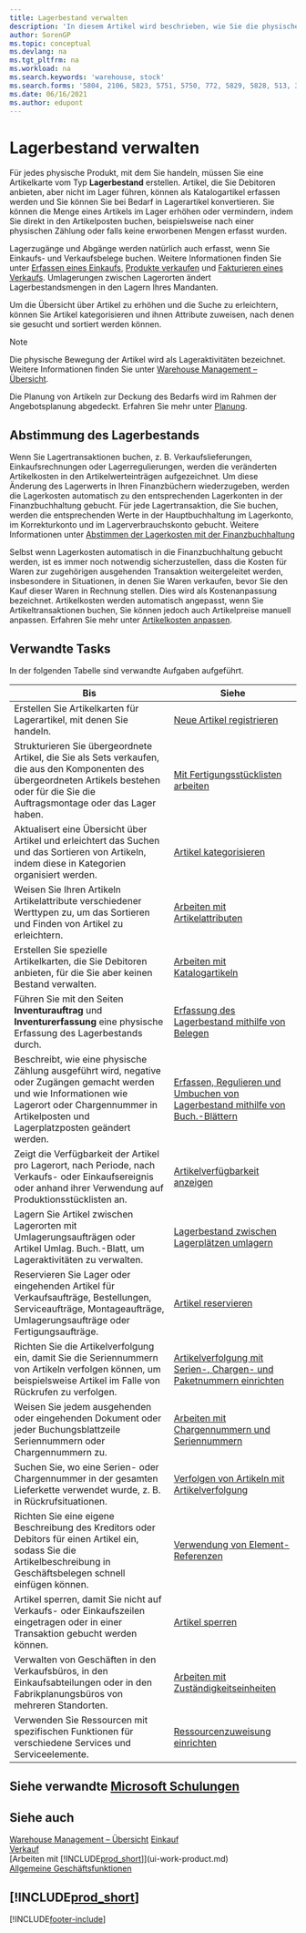 ```yaml
---
title: Lagerbestand verwalten
description: 'In diesem Artikel wird beschrieben, wie Sie die physischen Produkte, die Sie in Zahlung nehmen, verwalten, indem Sie eine Karte für Lagerartikel erstellen.'
author: SorenGP
ms.topic: conceptual
ms.devlang: na
ms.tgt_pltfrm: na
ms.workload: na
ms.search.keywords: 'warehouse, stock'
ms.search.forms: '5804, 2106, 5823, 5751, 5750, 772, 5829, 5828, 513, 304, 40, 38, 167, 117, 5827, 9223, 158, 354, 9152, 286, 5754, 5402, 209, 297, 298, 99000782'
ms.date: 06/16/2021
ms.author: edupont
---
```


# <a name="manage-inventory" />Lagerbestand verwalten

Für jedes physische Produkt, mit dem Sie handeln, müssen Sie eine Artikelkarte vom Typ **Lagerbestand** erstellen. Artikel, die Sie Debitoren anbieten, aber nicht im Lager führen, können als Katalogartikel erfassen werden und Sie können Sie bei Bedarf in Lagerartikel konvertieren. Sie können die Menge eines Artikels im Lager erhöhen oder vermindern, indem Sie direkt in den Artikelposten buchen, beispielsweise nach einer physischen Zählung oder falls keine erworbenen Mengen erfasst wurden.

Lagerzugänge und Abgänge werden natürlich auch erfasst, wenn Sie Einkaufs- und Verkaufsbelege buchen. Weitere Informationen finden Sie unter [Erfassen eines Einkaufs](purchasing-how-record-purchases.md), [Produkte verkaufen](sales-how-sell-products.md) und [Fakturieren eines Verkaufs](sales-how-invoice-sales.md). Umlagerungen zwischen Lagerorten ändert Lagerbestandsmengen in den Lagern Ihres Mandanten.

Um die Übersicht über Artikel zu erhöhen und die Suche zu erleichtern, können Sie Artikel kategorisieren und ihnen Attribute zuweisen, nach denen sie gesucht und sortiert werden können.

> [!NOTE]
> Die physische Bewegung der Artikel wird als Lageraktivitäten bezeichnet. Weitere Informationen finden Sie unter [Warehouse Management – Übersicht](design-details-warehouse-management.md).

Die Planung von Artikeln zur Deckung des Bedarfs wird im Rahmen der Angebotsplanung abgedeckt. Erfahren Sie mehr unter [Planung](production-planning.md).  

## <a name="inventory-reconciliation" />Abstimmung des Lagerbestands

Wenn Sie Lagertransaktionen buchen, z. B. Verkaufslieferungen, Einkaufsrechnungen oder Lagerregulierungen, werden die veränderten Artikelkosten in den Artikelwerteinträgen aufgezeichnet. Um diese Änderung des Lagerwerts in Ihren Finanzbüchern wiederzugeben, werden die Lagerkosten automatisch zu den entsprechenden Lagerkonten in der Finanzbuchhaltung gebucht. Für jede Lagertransaktion, die Sie buchen, werden die entsprechenden Werte in der Hauptbuchhaltung im Lagerkonto, im Korrekturkonto und im Lagerverbrauchskonto gebucht. Weitere Informationen unter [Abstimmen der Lagerkosten mit der Finanzbuchhaltung](finance-how-to-post-inventory-costs-to-the-general-ledger.md)

Selbst wenn Lagerkosten automatisch in die Finanzbuchhaltung gebucht werden, ist es immer noch notwendig sicherzustellen, dass die Kosten für Waren zur zugehörigen ausgehenden Transaktion weitergeleitet werden, insbesondere in Situationen, in denen Sie Waren verkaufen, bevor Sie den Kauf dieser Waren in Rechnung stellen. Dies wird als Kostenanpassung bezeichnet. Artikelkosten werden automatisch angepasst, wenn Sie Artikeltransaktionen buchen, Sie können jedoch auch Artikelpreise manuell anpassen. Erfahren Sie mehr unter [Artikelkosten anpassen](inventory-how-adjust-item-costs.md).  

## <a name="related-tasks" />Verwandte Tasks

In der folgenden Tabelle sind verwandte Aufgaben aufgeführt.

|Bis |Siehe |
|---|----|
|Erstellen Sie Artikelkarten für Lagerartikel, mit denen Sie handeln.|[Neue Artikel registrieren](inventory-how-register-new-items.md)|
|Strukturieren Sie übergeordnete Artikel, die Sie als Sets verkaufen, die aus den Komponenten des übergeordneten Artikels bestehen oder für die Sie die Auftragsmontage oder das Lager haben.|[Mit Fertigungsstücklisten arbeiten](inventory-how-work-BOMs.md)|
|Aktualisert eine Übersicht über Artikel und erleichtert das Suchen und das Sortieren von Artikeln, indem diese in Kategorien organisiert werden.|[Artikel kategorisieren](inventory-how-categorize-items.md)|
|Weisen Sie Ihren Artikeln Artikelattribute verschiedener Werttypen zu, um das Sortieren und Finden von Artikel zu erleichtern.|[Arbeiten mit Artikelattributen](inventory-how-work-item-attributes.md)|
|Erstellen Sie spezielle Artikelkarten, die Sie Debitoren anbieten, für die Sie aber keinen Bestand verwalten.|[Arbeiten mit Katalogartikeln](inventory-how-work-nonstock-items.md)|
|Führen Sie mit den Seiten **Inventurauftrag** und **Inventurerfassung** eine physische Erfassung des Lagerbestands durch.|[Erfassung des Lagerbestand mithilfe von Belegen](inventory-how-count-inventory-with-documents.md)|
|Beschreibt, wie eine physische Zählung ausgeführt wird, negative oder Zugängen gemacht werden und wie Informationen wie Lagerort oder Chargennummer in Artikelposten und Lagerplatzposten geändert werden.|[Erfassen, Regulieren und Umbuchen von Lagerbestand mithilfe von Buch.-Blättern](inventory-how-count-adjust-reclassify.md)|
|Zeigt die Verfügbarkeit der Artikel pro Lagerort, nach Periode, nach Verkaufs- oder Einkaufsereignis oder anhand ihrer Verwendung auf Produktionsstücklisten an.|[Artikelverfügbarkeit anzeigen](inventory-how-availability-overview.md)|
|Lagern Sie Artikel zwischen Lagerorten mit Umlagerungsaufträgen oder Artikel Umlag. Buch.-Blatt, um Lageraktivitäten zu verwalten.|[Lagerbestand zwischen Lagerplätzen umlagern](inventory-how-transfer-between-locations.md)|
|Reservieren Sie Lager oder eingehenden Artikel für Verkaufsaufträge, Bestellungen, Serviceaufträge, Montageaufträge, Umlagerungsaufträge oder Fertigungsaufträge.|[Artikel reservieren](inventory-how-to-reserve-items.md)|
|Richten Sie die Artikelverfolgung ein, damit Sie die Seriennummern von Artikeln verfolgen können, um beispielsweise Artikel im Falle von Rückrufen zu verfolgen.|[Artikelverfolgung mit Serien-, Chargen- und Paketnummern einrichten](inventory-how-setup-item-tracking.md)|
|Weisen Sie jedem ausgehenden oder eingehenden Dokument oder jeder Buchungsblattzeile Seriennummern oder Chargennummern zu.|[Arbeiten mit Chargennummern und Seriennummern](inventory-how-work-item-tracking.md)|
|Suchen Sie, wo eine Serien- oder Chargennummer in der gesamten Lieferkette verwendet wurde, z. B. in Rückrufsituationen.|[Verfolgen von Artikeln mit Artikelverfolgung](inventory-how-to-trace-item-tracked-items.md)|
|Richten Sie eine eigene Beschreibung des Kreditors oder Debitors für einen Artikel ein, sodass Sie die Artikelbeschreibung in Geschäftsbelegen schnell einfügen können.|[Verwendung von Element-Referenzen](inventory-how-use-item-cross-refs.md)|
|Artikel sperren, damit Sie nicht auf Verkaufs- oder Einkaufszeilen eingetragen oder in einer Transaktion gebucht werden können.|[Artikel sperren](inventory-how-block-items.md)|
|Verwalten von Geschäften in den Verkaufsbüros, in den Einkaufsabteilungen oder in den Fabrikplanungsbüros von mehreren Standorten.|[Arbeiten mit Zuständigkeitseinheiten](inventory-responsibility-centers.md)|
|Verwenden Sie Ressourcen mit spezifischen Funktionen für verschiedene Services und Serviceelemente.|[Ressourcenzuweisung einrichten](service-how-setup-resource-allocation.md)|

## <a name="see-related-microsoft-training" />Siehe verwandte [Microsoft Schulungen](/training/paths/get-started-inventory-management/)

## <a name="see-also" />Siehe auch

[Warehouse Management – Übersicht](design-details-warehouse-management.md)
[Einkauf](purchasing-manage-purchasing.md)  
[Verkauf](sales-manage-sales.md)  
[Arbeiten mit [!INCLUDE[prod_short](includes/prod_short.md)]](ui-work-product.md)  
[Allgemeine Geschäftsfunktionen](ui-across-business-areas.md)  

## [!INCLUDE[prod_short](includes/free_trial_md.md)]

[!INCLUDE[footer-include](includes/footer-banner.md)]
